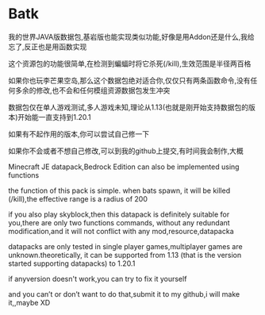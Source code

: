 # Batk
我的世界JAVA版数据包,基岩版也能实现类似功能,好像是用Addon还是什么,我给忘了,反正也是用函数实现

这个资源包的功能很简单,在检测到蝙蝠时将它杀死(/kill),生效范围是半径两百格

如果你也玩李芒果空岛,那么这个数据包绝对适合你,仅仅只有两条函数命令,没有任何多余的修改,也不会和任何模组资源数据包发生冲突

数据包仅在单人游戏测试,多人游戏未知,理论从1.13(也就是刚开始支持数据包的版本)开始能一直支持到1.20.1

如果有不起作用的版本,你可以尝试自己修一下

如果你不会或者不想自己修改,可以到我的github上提交,有时间我会制作,大概

Minecraft JE datapack,Bedrock Edition can also be implemented using functions

the function of this pack is simple. when bats spawn, it will be killed (/kill),the effective range is a radius of 200

if you also play skyblock,then this datapack is definitely suitable for you,there are only two functions commands, without any redundant modification,and it will not conflict with any mod,resource,datapacka

datapacks are only tested in single player games,multiplayer games are unknown.theoretically, it can be supported from 1.13 (that is the version started supporting datapacks) to 1.20.1

if anyversion doesn't work,you can try to fix it yourself

and you can’t or don’t want to do that,submit it to my github,i will make it,,maybe XD